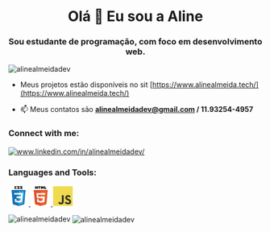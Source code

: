 <h1 align="center">Olá 👋 Eu sou a Aline</h1>
<h3 align="center">Sou estudante de programação, com foco em desenvolvimento web.</h3>

<p align="left"> <img src="https://komarev.com/ghpvc/?username=alinealmeidadev&label=Profile%20views&color=0e75b6&style=flat" alt="alinealmeidadev" /> </p>

- Meus projetos estão disponíveis no sit [https://www.alinealmeida.tech/](https://www.alinealmeida.tech/)

- 📫 Meus contatos são **alinealmeidadev@gmail.com / 11.93254-4957**

<h3 align="left">Connect with me:</h3>
<p align="left">
<a href="https://linkedin.com/in/www.linkedin.com/in/alinealmeidadev/" target="blank"><img align="center" src="https://raw.githubusercontent.com/rahuldkjain/github-profile-readme-generator/master/src/images/icons/Social/linked-in-alt.svg" alt="www.linkedin.com/in/alinealmeidadev/" height="30" width="40" /></a>
</p>

<h3 align="left">Languages and Tools:</h3>
<p align="left"> <a href="https://www.w3schools.com/css/" target="_blank" rel="noreferrer"> <img src="https://raw.githubusercontent.com/devicons/devicon/master/icons/css3/css3-original-wordmark.svg" alt="css3" width="40" height="40"/> </a> <a href="https://www.w3.org/html/" target="_blank" rel="noreferrer"> <img src="https://raw.githubusercontent.com/devicons/devicon/master/icons/html5/html5-original-wordmark.svg" alt="html5" width="40" height="40"/> </a> <a href="https://developer.mozilla.org/en-US/docs/Web/JavaScript" target="_blank" rel="noreferrer"> <img src="https://raw.githubusercontent.com/devicons/devicon/master/icons/javascript/javascript-original.svg" alt="javascript" width="40" height="40"/> </a> </p>

<p><img align="left" src="https://github-readme-stats.vercel.app/api/top-langs?username=alinealmeidadev&show_icons=true&locale=en&layout=compact" alt="alinealmeidadev" /></p>

<p>&nbsp;<img align="center" src="https://github-readme-stats.vercel.app/api?username=alinealmeidadev&show_icons=true&locale=en" alt="alinealmeidadev" /></p>

